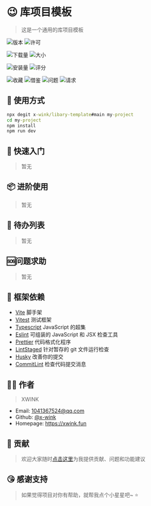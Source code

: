 # 😉 库项目模板

> 这是一个通用的库项目模板

<!-- 通用 -->

![版本](https://img.shields.io/github/package-json/v/x-wink/libary-template?style=for-the-badge&filename=package.json)
![许可](https://img.shields.io/github/package-json/license/x-wink/libary-template?style=for-the-badge)

<!-- NPM包专用 -->

![下载量](https://img.shields.io/npm/dt/%40xwink/sftp?style=for-the-badge&logo=npm)
![大小](https://img.shields.io/bundlephobia/minzip/%40xwink/sftp?style=for-the-badge&logo=npm)

<!-- VSCODE插件专用 -->

![安装量](https://img.shields.io/visual-studio-marketplace/i/xwink.wink-snippets?style=for-the-badge&logo=visualstudiocode)
![评分](https://img.shields.io/visual-studio-marketplace/stars/xwink.wink-snippets?style=for-the-badge&logo=visualstudiocode)

<!-- GITHUB信息 -->

![收藏](https://img.shields.io/github/stars/x-wink/libary-template?style=flat-square&logo=github)
![借鉴](https://img.shields.io/github/forks/x-wink/libary-template?style=flat-square&logo=github)
![问题](https://img.shields.io/github/issues/x-wink/libary-template?style=flat-square&logo=github)
![请求](https://img.shields.io/github/issues-pr/x-wink/libary-template?style=flat-square&logo=github)

## 💎 使用方式

```cmd
npx degit x-wink/libary-template#main my-project
cd my-project
npm install
npm run dev
```

## 📖 快速入门

> 暂无

## 📦 进阶使用

> 暂无

## 📄 待办列表

> 暂无

## 🆘问题求助

> 暂无

## 🎯 框架依赖

-   [Vite](https://cn.vitejs.dev/) 脚手架
-   [Vitest](https://cn.vitest.dev/) 测试框架
-   [Typescript](https://www.tslang.cn) JavaScript 的超集
-   [Eslint](https://eslint.bootcss.com/) 可组装的 JavaScript 和 JSX 检查工具
-   [Prettier](https://prettier.io/) 代码格式化程序
-   [LintStaged](https://github.com/okonet/lint-staged#readme) 针对暂存的 git 文件运行检查
-   [Husky](https://typicode.github.io/husky) 改善你的提交
-   [CommitLint](https://github.com/conventional-changelog/commitlint#readme) 检查代码提交消息

## 👨‍🎨 作者

> XWINK

-   Email: 1041367524@qq.com
-   Github: [@x-wink](https://github.com/x-wink)
-   Homepage: https://xwink.fun

## 🤝 贡献

> 欢迎大家随时[点击这里](https://github.com/x-wink/libary-template/issues)为我提供贡献、问题和功能建议

## 😘 感谢支持

> 如果觉得项目对你有帮助，就帮我点个小星星吧~ ⭐️
